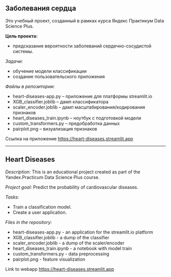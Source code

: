## Заболевания сердца

Это учебный проект, созданный в рамках курса Яндекс Практикум Data Science Plus.

**Цель проекта:**
- предсказание вероятности заболеваний сердечно-сосудистой системы.

*Задачи:*
- обучение модели классификации
- создание пользовательского приложения

*Файлы в репозитории:*
- heart-diseases-app.py – приложение для платформы streamlit.io
- XGB_classifier.joblib – дамп классификатора
- scaler_encoder.joblib – дамп масштабирования/кодирования признаков
- heart_diseases_train.ipynb – ноутбук с подготовкой модели
- custom_transformers.py – предобработка данных
- pairplot.png – визуализация признаков

Ссылка на приложение https://heart-diseases.streamlit.app


---

## Heart Diseases

*Description:* This is an educational project created as part of the Yandex.Practicum Data Science Plus course.

*Project goal:* Predict the probability of cardiovascular diseases.

*Tasks:*

- Train a classification model.
- Create a user application.

*Files in the repository:*

- heart-diseases-app.py - an application for the streamlit.io platform
- XGB_classifier.joblib - a dump of the classifier
- scaler_encoder.joblib - a dump of the scaler/encoder
- heart_diseases_train.ipynb - a notebook with model train
- custom_transformers.py - data preprocessing
- pairplot.png - feature visualization

Link to webapp https://heart-diseases.streamlit.app



